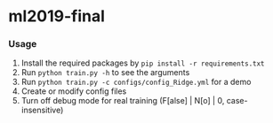 # ml2019-final

### Usage

1. Install the required packages by `pip install -r requirements.txt`
2. Run `python train.py -h` to see the arguments
3. Run `python train.py -c configs/config_Ridge.yml` for a demo
4. Create or modify config files
5. Turn off debug mode for real training (F[alse] | N[o] | 0, case-insensitive)

